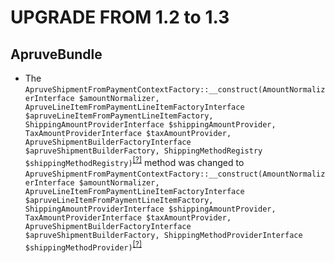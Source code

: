 UPGRADE FROM 1.2 to 1.3
=======================

ApruveBundle
------------
* The `ApruveShipmentFromPaymentContextFactory::__construct(AmountNormalizerInterface $amountNormalizer, ApruveLineItemFromPaymentLineItemFactoryInterface $apruveLineItemFromPaymentLineItemFactory, ShippingAmountProviderInterface $shippingAmountProvider, TaxAmountProviderInterface $taxAmountProvider, ApruveShipmentBuilderFactoryInterface $apruveShipmentBuilderFactory, ShippingMethodRegistry $shippingMethodRegistry)`<sup>[[?]](https://github.com/orocommerce/OroApruveBundle/tree/1.2.0/Apruve/Factory/Shipment/ApruveShipmentFromPaymentContextFactory.php#L35 "Oro\Bundle\ApruveBundle\Apruve\Factory\Shipment\ApruveShipmentFromPaymentContextFactory")</sup> method was changed to `ApruveShipmentFromPaymentContextFactory::__construct(AmountNormalizerInterface $amountNormalizer, ApruveLineItemFromPaymentLineItemFactoryInterface $apruveLineItemFromPaymentLineItemFactory, ShippingAmountProviderInterface $shippingAmountProvider, TaxAmountProviderInterface $taxAmountProvider, ApruveShipmentBuilderFactoryInterface $apruveShipmentBuilderFactory, ShippingMethodProviderInterface $shippingMethodProvider)`<sup>[[?]](https://github.com/orocommerce/OroApruveBundle/tree/1.3.0/Apruve/Factory/Shipment/ApruveShipmentFromPaymentContextFactory.php#L35 "Oro\Bundle\ApruveBundle\Apruve\Factory\Shipment\ApruveShipmentFromPaymentContextFactory")</sup>

